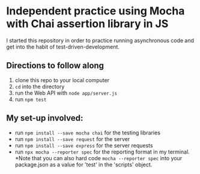 # Independent practice using Mocha with Chai assertion library in JS
I started this repository in order to practice running asynchronous code and get into the habit of test-driven-development.

## Directions to follow along
1. clone this repo to your local computer
2. `cd` into the directory
2. run the Web API with `node app/server.js`
3. run `npm test`

## My set-up involved:
- run `npm install --save mocha chai` for the testing libraries
- run `npm install --save request` for the server
- run `npm install --save express` for the server requests
- run `npx mocha --reporter spec` for the reporting format in my terminal. *Note that you can also hard code `mocha --reporter spec` into your package.json as a value for 'test' in the 'scripts' object.